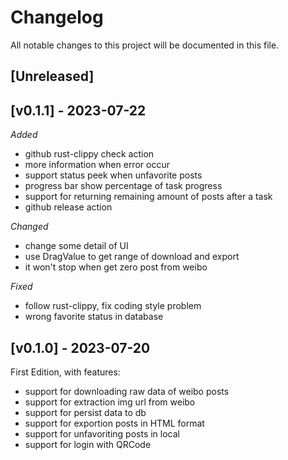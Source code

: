 # Changelog

All notable changes to this project will be documented in this file.

## [Unreleased]

## [v0.1.1] - 2023-07-22

*Added*
- github rust-clippy check action
- more information when error occur
- support status peek when unfavorite posts
- progress bar show percentage of task progress
- support for returning remaining amount of posts after a task
- github release action

*Changed*
- change some detail of UI
- use DragValue to get range of download and export
- it won't stop when get zero post from weibo

*Fixed*
- follow rust-clippy, fix coding style problem
- wrong favorite status in database

## [v0.1.0] - 2023-07-20

First Edition, with features:
- support for downloading raw data of weibo posts
- support for extraction img url from weibo
- support for persist data to db
- support for exportion posts in HTML format
- support for unfavoriting posts in local
- support for login with QRCode

